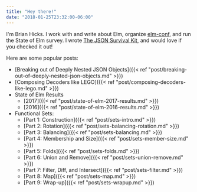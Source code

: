 ```yaml
---
title: "Hey there!"
date: "2018-01-25T23:32:00-06:00"
---
```


I'm Brian Hicks.
I work with and write about Elm, organize [elm-conf](https://www.elm-conf.us), and run the State of Elm survey.
I wrote [The JSON Survival Kit](/json-survival-kit), and would love if you checked it out!

Here are some popular posts:

- [Breaking out of Deeply Nested JSON Objects]({{< ref "post/breaking-out-of-deeply-nested-json-objects.md" >}})
- [Composing Decoders like LEGO]({{< ref "post/composing-decoders-like-lego.md" >}})
- State of Elm Results
  - [2017]({{< ref "post/state-of-elm-2017-results.md" >}})
  - [2016]({{< ref "post/state-of-elm-2016-results.md" >}})
- Functional Sets:
  - [Part 1: Construction]({{< ref "post/sets-intro.md" >}})
  - [Part 2: Rotation]({{< ref "post/sets-balancing-rotation.md" >}})
  - [Part 3: Balancing]({{< ref "post/sets-balancing.md" >}})
  - [Part 4: Membership and Size]({{< ref "post/sets-member-size.md" >}})
  - [Part 5: Folds]({{< ref "post/sets-folds.md" >}})
  - [Part 6: Union and Remove]({{< ref "post/sets-union-remove.md" >}})
  - [Part 7: Filter, Diff, and Intersect]({{< ref "post/sets-filter.md" >}})
  - [Part 8: Map]({{< ref "post/sets-map.md" >}})
  - [Part 9: Wrap-up]({{< ref "post/sets-wrapup.md" >}})
